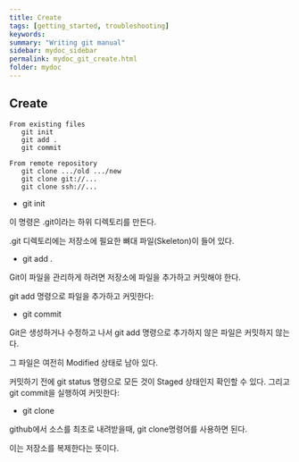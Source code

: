 ```yaml
---
title: Create
tags: [getting_started, troubleshooting]
keywords:
summary: "Writing git manual"
sidebar: mydoc_sidebar
permalink: mydoc_git_create.html
folder: mydoc
---
```


## Create

```
From existing files
   git init
   git add .
   git commit

From remote repository
   git clone .../old .../new
   git clone git://...
   git clone ssh://...
```


 * git init


이 명령은 .git이라는 하위 디렉토리를 만든다.


.git 디렉토리에는 저장소에 필요한 뼈대 파일(Skeleton)이 들어 있다.


*  git add .

Git이 파일을 관리하게 하려면 저장소에 파일을 추가하고 커밋해야 한다.

git add 명령으로 파일을 추가하고 커밋한다:

*  git commit


Git은 생성하거나 수정하고 나서 git add 명령으로 추가하지 않은 파일은 커밋하지 않는다.

그 파일은 여전히 Modified 상태로 남아 있다.

커밋하기 전에 git status 명령으로 모든 것이 Staged 상태인지 확인할 수 있다. 그리고 git commit을 실행하여 커밋한다:

*  git clone


github에서 소스를 최초로 내려받을때, git clone명령어를 사용하면 된다.

이는 저장소를 복제한다는 뜻이다.
